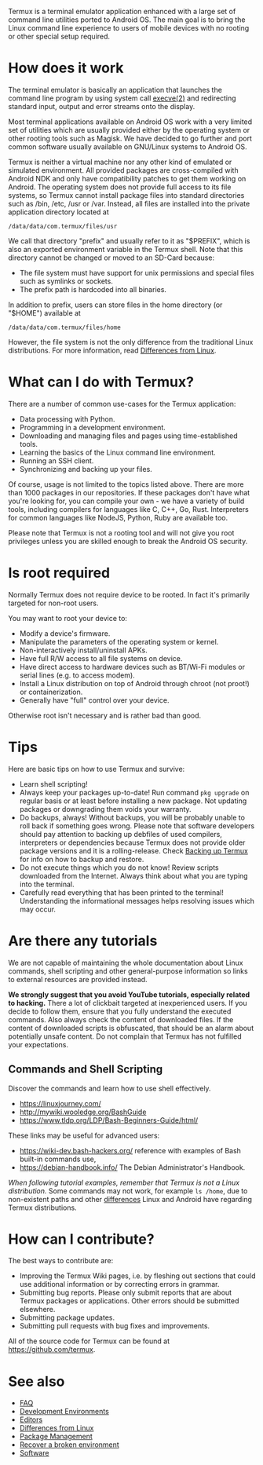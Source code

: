 Termux is a terminal emulator application enhanced with a large set of
command line utilities ported to Android OS. The main goal is to bring
the Linux command line experience to users of mobile devices with no
rooting or other special setup required.

# How does it work

The terminal emulator is basically an application that launches the
command line program by using system call
[execve(2)](https://www.man7.org/linux/man-pages/man2/execve.2.html) and
redirecting standard input, output and error streams onto the display.

Most terminal applications available on Android OS work with a very
limited set of utilities which are usually provided either by the
operating system or other rooting tools such as Magisk. We have decided
to go further and port common software usually available on GNU/Linux
systems to Android OS.

Termux is neither a virtual machine nor any other kind of emulated or
simulated environment. All provided packages are cross-compiled with
Android NDK and only have compatibility patches to get them working on
Android. The operating system does not provide full access to its file
systems, so Termux cannot install package files into standard
directories such as /bin, /etc, /usr or /var. Instead, all files are
installed into the private application directory located at

`/data/data/com.termux/files/usr`

We call that directory "prefix" and usually refer to it as "\$PREFIX",
which is also an exported environment variable in the Termux shell. Note
that this directory cannot be changed or moved to an SD-Card because:

- The file system must have support for unix permissions and special
  files such as symlinks or sockets.
- The prefix path is hardcoded into all binaries.

In addition to prefix, users can store files in the home directory (or
"\$HOME") available at

`/data/data/com.termux/files/home`

However, the file system is not the only difference from the traditional
Linux distributions. For more information, read [Differences from
Linux](Differences_from_Linux).

# What can I do with Termux?

There are a number of common use-cases for the Termux application:

- Data processing with Python.
- Programming in a development environment.
- Downloading and managing files and pages using time-established tools.
- Learning the basics of the Linux command line environment.
- Running an SSH client.
- Synchronizing and backing up your files.


Of course, usage is not limited to the topics listed above. There are
more than 1000 packages in our repositories. If these packages don't
have what you're looking for, you can compile your own - we have a
variety of build tools, including compilers for languages like C, C++,
Go, Rust. Interpreters for common languages like NodeJS, Python, Ruby
are available too.

Please note that Termux is not a rooting tool and will not give you root
privileges unless you are skilled enough to break the Android OS
security.

# Is root required

Normally Termux does not require device to be rooted. In fact it's
primarily targeted for non-root users.

You may want to root your device to:

- Modify a device's firmware.
- Manipulate the parameters of the operating system or kernel.
- Non-interactively install/uninstall APKs.
- Have full R/W access to all file systems on device.
- Have direct access to hardware devices such as BT/Wi-Fi modules or
  serial lines (e.g. to access modem).
- Install a Linux distribution on top of Android through chroot (not
  proot!) or containerization.
- Generally have "full" control over your device.


Otherwise root isn't necessary and is rather bad than good.

# Tips

Here are basic tips on how to use Termux and survive:

- Learn shell scripting!
- Always keep your packages up-to-date! Run command `pkg upgrade` on
  regular basis or at least before installing a new package. Not
  updating packages or downgrading them voids your warranty.
- Do backups, always! Without backups, you will be probably unable to
  roll back if something goes wrong. Please note that software
  developers should pay attention to backing up debfiles of used
  compilers, interpreters or dependencies because Termux does not
  provide older package versions and it is a rolling-release. Check
  [Backing up Termux](https://wiki.termux.com/wiki/Backing_up_Termux)
  for info on how to backup and restore.
- Do not execute things which you do not know! Review scripts downloaded
  from the Internet. Always think about what you are typing into the
  terminal.
- Carefully read everything that has been printed to the terminal!
  Understanding the informational messages helps resolving issues which
  may occur.

# Are there any tutorials

We are not capable of maintaining the whole documentation about Linux
commands, shell scripting and other general-purpose information so links
to external resources are provided instead.

**We strongly suggest that you avoid YouTube tutorials, especially
related to hacking.** There a lot of clickbait targeted at inexperienced
users. If you decide to follow them, ensure that you fully understand
the executed commands. Also always check the content of downloaded
files. If the content of downloaded scripts is obfuscated, that should
be an alarm about potentially unsafe content. Do not complain that
Termux has not fulfilled your expectations.

## Commands and Shell Scripting

Discover the commands and learn how to use shell effectively.

- <https://linuxjourney.com/>
- <http://mywiki.wooledge.org/BashGuide>
- <https://www.tldp.org/LDP/Bash-Beginners-Guide/html/>


These links may be useful for advanced users:

- <https://wiki-dev.bash-hackers.org/> reference with examples of Bash
  built-in commands use,
- <https://debian-handbook.info/> The Debian Administrator's Handbook.


*When following tutorial examples, remember that Termux is not a Linux
distribution.* Some commands may not work, for example `ls /home`, due
to non-existent paths and other
[differences](Differences_from_Linux) Linux and Android have
regarding Termux distributions.

# How can I contribute?

The best ways to contribute are:

- Improving the Termux Wiki pages, i.e. by fleshing out sections that
  could use additional information or by correcting errors in grammar.
- Submitting bug reports. Please only submit reports that are about
  Termux packages or applications. Other errors should be submitted
  elsewhere.
- Submitting package updates.
- Submitting pull requests with bug fixes and improvements.


All of the source code for Termux can be found at
<https://github.com/termux>.

# See also

- [FAQ](FAQ)
- [Development Environments](Development_Environments)
- [Editors](Editors)
- [Differences from Linux](Differences_from_Linux)
- [Package Management](Package_Management)
- [Recover a broken
  environment](Recover_a_broken_environment)
- [Software](Software)